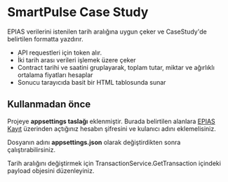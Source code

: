 # SmartPulse Case Study
EPIAS verilerini istenilen tarih aralığına uygun çeker ve CaseStudy'de belirtilen formatta yazdırır.

- API requestleri için token alır.
- İki tarih arası verileri işlemek üzere çeker
- Contract tarihi ve saatini gruplayarak, toplam tutar, miktar ve ağırlıklı ortalama fiyatları hesaplar
- Sonucu tarayıcıda basit bir HTML tablosunda sunar

## Kullanmadan önce
Projeye **appsettings taslağı** eklenmiştir. Burada belirtilen alanlara [EPIAS Kayıt](https://kayit.epias.com.tr/epias-transparency-platform-registration-form) üzerinden açtığınız hesabın şifresini ve kulanıcı adını eklemelisiniz. 

Dosyanın adını **appsettings.json** olarak değiştirdikten sonra çalıştırabilirsiniz.

Tarih aralığını değiştirmek için TransactionService.GetTransaction içindeki payload objesini düzenleyiniz.
